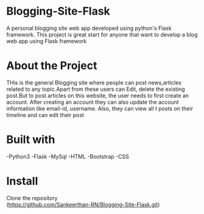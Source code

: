 # Blogging-Site-Flask

A personal blogging site web app developed using python's Flask framework. This project is great start for anyone that want to develop a blog web app using Flask framework
<br>
# About the Project
THis is the general Blogging site where people can post news,articles related to any  topic.Apart from these users can Edit, delete the existing post.But to post articles on this website, the user needs to first create an account. After creating an account they can also update the account information like email-id, username. Also, they can view all t posts on their timeline and can edit their post

# Built with

-Python3
-Flask
-MySql
-HTML
-Bootstrap
-CSS
  
# Install
Clone the repository
<br>
(https://github.com/Sankeerthan-RN/Blogging-Site-Flask.git)
